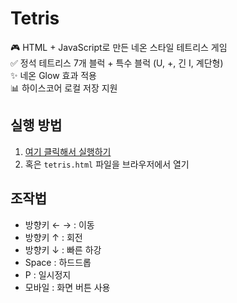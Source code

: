 # Tetris

🎮 HTML + JavaScript로 만든 네온 스타일 테트리스 게임  
✅ 정석 테트리스 7개 블럭 + 특수 블럭 (U, +, 긴 I, 계단형)  
✨ 네온 Glow 효과 적용  
📊 하이스코어 로컬 저장 지원  

## 실행 방법
1. [여기 클릭해서 실행하기](https://mahyun-dev.github.io/tetris)  
2. 혹은 `tetris.html` 파일을 브라우저에서 열기

## 조작법
- 방향키 ← → : 이동  
- 방향키 ↑ : 회전  
- 방향키 ↓ : 빠른 하강  
- Space : 하드드롭  
- P : 일시정지  
- 모바일 : 화면 버튼 사용  
